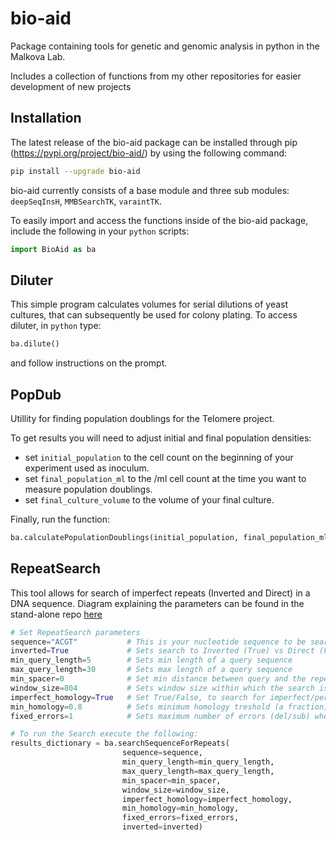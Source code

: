# bio-aid
Package containing tools for genetic and genomic analysis in python in the Malkova Lab.

Includes a collection of functions from my other repositories for easier development of new projects

## Installation
The latest release of the bio-aid package can be installed through pip (https://pypi.org/project/bio-aid/) by using the following command:
```bash
pip install --upgrade bio-aid
```
bio-aid currently consists of a base module and three sub modules: `deepSeqInsH`, `MMBSearchTK`, `varaintTK`.

To easily import and access the functions inside of the bio-aid package, include the following in your `python` scripts:

```python
import BioAid as ba
```
## Diluter
This simple program calculates volumes for serial dilutions of yeast cultures, that can subsequently be used for colony plating. To access diluter, in `python` type:
```python
ba.dilute()
```
and follow instructions on the prompt.

## PopDub
Utillity for finding population doublings for the Telomere project.

To get results you will need to adjust initial and final population densities:
- set `initial_population` to the cell count on the beginning of your experiment used as inoculum.
- set `final_population_ml` to the /ml cell count at the time you want to measure population doublings.
- set `final_culture_volume` to the volume of your final culture.

Finally, run the function:
```python
ba.calculatePopulationDoublings(initial_population, final_population_ml, final_culture_volume)
```
## RepeatSearch
This tool allows for search of imperfect repeats (Inverted and Direct) in a DNA sequence. Diagram explaining the parameters can be found in the stand-alone repo [here](https://github.com/tvarovski/RepeatSearchTools) 

```python
# Set RepeatSearch parameters
sequence="ACGT"           # This is your nucleotide sequence to be searched for repeats
inverted=True             # Sets search to Inverted (True) vs Direct (False) repeats
min_query_length=5        # Sets min length of a query sequence
max_query_length=30       # Sets max length of a query sequence
min_spacer=0              # Set min distance between query and the repeat
window_size=804           # Sets window size within which the search is confined
imperfect_homology=True   # Set True/False, to search for imperfect/perfect homologies.
min_homology=0.8          # Sets minimum homology treshold (a fraction) when imperfect_homology=True,  
fixed_errors=1            # Sets maximum number of errors (del/sub) when imperfect_homology=True (set to False or to an integer)

# To run the Search execute the following:
results_dictionary = ba.searchSequenceForRepeats(
                         sequence=sequence,
                         min_query_length=min_query_length,
                         max_query_length=max_query_length,
                         min_spacer=min_spacer,
                         window_size=window_size,
                         imperfect_homology=imperfect_homology,
                         min_homology=min_homology,
                         fixed_errors=fixed_errors,
                         inverted=inverted)

```


